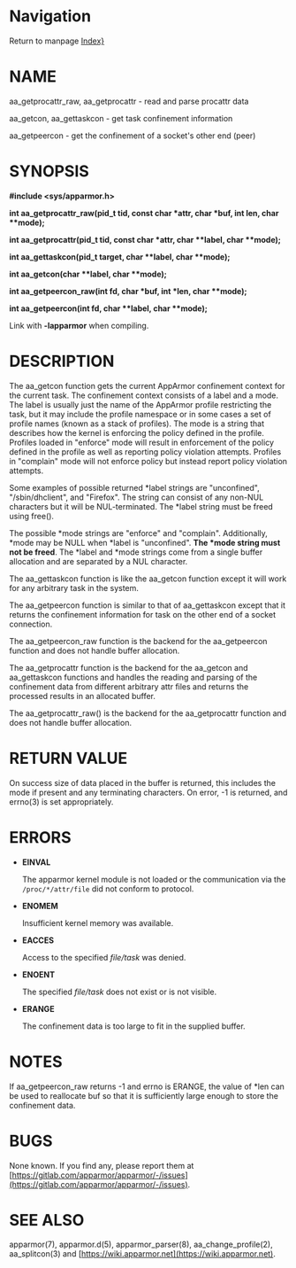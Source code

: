 # Navigation
Return to manpage [Index}](ManPages)


# NAME

aa\_getprocattr\_raw, aa\_getprocattr - read and parse procattr data

aa\_getcon, aa\_gettaskcon - get task confinement information

aa\_getpeercon - get the confinement of a socket's other end (peer)

# SYNOPSIS

**#include &lt;sys/apparmor.h>**

**int aa\_getprocattr\_raw(pid\_t tid, const char \*attr, char \*buf, int len, char \*\*mode);**

**int aa\_getprocattr(pid\_t tid, const char \*attr, char \*\*label, char \*\*mode);**

**int aa\_gettaskcon(pid\_t target, char \*\*label, char \*\*mode);**

**int aa\_getcon(char \*\*label, char \*\*mode);**

**int aa\_getpeercon\_raw(int fd, char \*buf, int \*len, char \*\*mode);**

**int aa\_getpeercon(int fd, char \*\*label, char \*\*mode);**

Link with **-lapparmor** when compiling.

# DESCRIPTION

The aa\_getcon function gets the current AppArmor confinement context for the
current task. The confinement context consists of a label and a mode. The label
is usually just the name of the AppArmor profile restricting the task, but it
may include the profile namespace or in some cases a set of profile names
(known as a stack of profiles). The mode is a string that describes how the
kernel is enforcing the policy defined in the profile. Profiles loaded in
"enforce" mode will result in enforcement of the policy defined in the profile
as well as reporting policy violation attempts. Profiles in "complain" mode
will not enforce policy but instead report policy violation attempts.

Some examples of possible returned \*label strings are "unconfined", "/sbin/dhclient",
and "Firefox". The string can consist of any non-NUL characters but it will be
NUL-terminated. The \*label string must be freed using free().

The possible \*mode strings are "enforce" and "complain". Additionally, \*mode may
be NULL when \*label is "unconfined". **The \*mode string must not be freed**. The
\*label and \*mode strings come from a single buffer allocation and are separated
by a NUL character.

The aa\_gettaskcon function is like the aa\_getcon function except it will work
for any arbitrary task in the system.

The aa\_getpeercon function is similar to that of aa\_gettaskcon except that
it returns the confinement information for task on the other end of a socket
connection.

The aa\_getpeercon\_raw function is the backend for the aa\_getpeercon function
and does not handle buffer allocation.

The aa\_getprocattr function is the backend for the aa\_getcon and aa\_gettaskcon
functions and handles the reading and parsing of the confinement data from
different arbitrary attr files and returns the processed results in
an allocated buffer.

The aa\_getprocattr\_raw() is the backend for the aa\_getprocattr function and
does not handle buffer allocation.

# RETURN VALUE

On success size of data placed in the buffer is returned, this includes the
mode if present and any terminating characters. On error, -1 is returned, and
errno(3) is set appropriately.

# ERRORS

- **EINVAL**

    The apparmor kernel module is not loaded or the communication via the
    `/proc/*/attr/file` did not conform to protocol.

- **ENOMEM**

    Insufficient kernel memory was available.

- **EACCES**

    Access to the specified _file/task_ was denied.

- **ENOENT**

    The specified _file/task_ does not exist or is not visible.

- **ERANGE**

    The confinement data is too large to fit in the supplied buffer.

# NOTES

If aa\_getpeercon\_raw returns -1 and errno is ERANGE, the value of \*len can be
used to reallocate buf so that it is sufficiently large enough to store the
confinement data.

# BUGS

None known. If you find any, please report them at
[https://gitlab.com/apparmor/apparmor/-/issues](https://gitlab.com/apparmor/apparmor/-/issues).

# SEE ALSO

apparmor(7), apparmor.d(5), apparmor\_parser(8), aa\_change\_profile(2),
aa\_splitcon(3) and [https://wiki.apparmor.net](https://wiki.apparmor.net).
